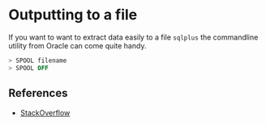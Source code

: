 # Outputting to a file

If you want to want to extract data easily to a file `sqlplus` the commandline utility from Oracle can come quite handy.

```sql
> SPOOL filename
> SPOOL OFF
```

## References

- [StackOverflow](http://stackoverflow.com/questions/15984946/writing-sqlplus-output-to-a-file)
